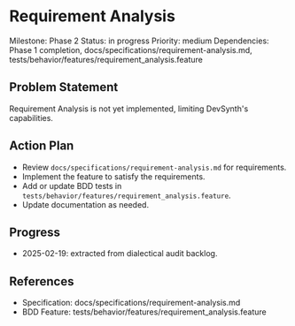 # Requirement Analysis
Milestone: Phase 2
Status: in progress
Priority: medium
Dependencies: Phase 1 completion, docs/specifications/requirement-analysis.md, tests/behavior/features/requirement_analysis.feature

## Problem Statement
Requirement Analysis is not yet implemented, limiting DevSynth's capabilities.


## Action Plan
- Review `docs/specifications/requirement-analysis.md` for requirements.
- Implement the feature to satisfy the requirements.
- Add or update BDD tests in `tests/behavior/features/requirement_analysis.feature`.
- Update documentation as needed.

## Progress
- 2025-02-19: extracted from dialectical audit backlog.

## References
- Specification: docs/specifications/requirement-analysis.md
- BDD Feature: tests/behavior/features/requirement_analysis.feature
